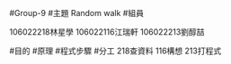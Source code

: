 #Group-9
#主題
Random walk
#組員

106022218林星學
106022116江瑞軒
106022213劉醇喆

#目的
#原理
#程式步驟
#分工
218查資料
116構想
213打程式



